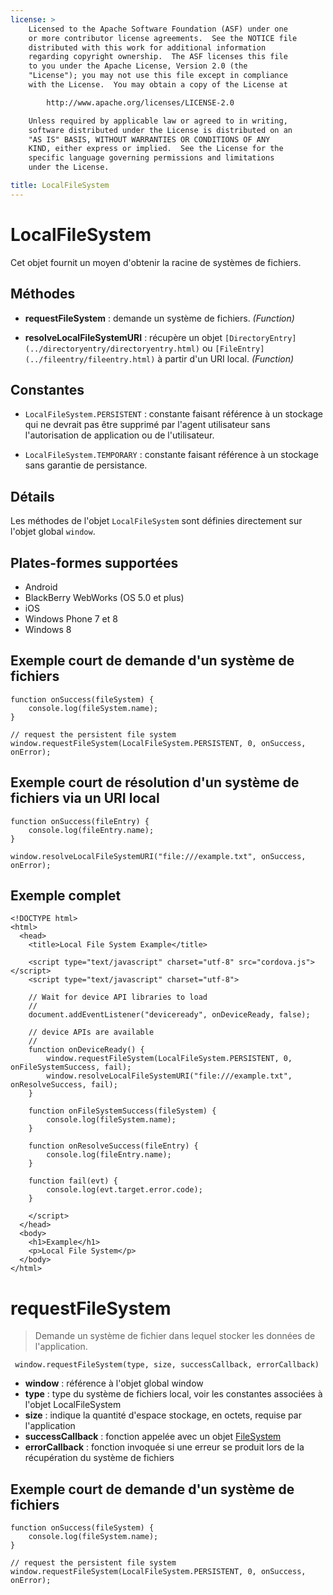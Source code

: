 ```yaml
---
license: >
    Licensed to the Apache Software Foundation (ASF) under one
    or more contributor license agreements.  See the NOTICE file
    distributed with this work for additional information
    regarding copyright ownership.  The ASF licenses this file
    to you under the Apache License, Version 2.0 (the
    "License"); you may not use this file except in compliance
    with the License.  You may obtain a copy of the License at

        http://www.apache.org/licenses/LICENSE-2.0

    Unless required by applicable law or agreed to in writing,
    software distributed under the License is distributed on an
    "AS IS" BASIS, WITHOUT WARRANTIES OR CONDITIONS OF ANY
    KIND, either express or implied.  See the License for the
    specific language governing permissions and limitations
    under the License.

title: LocalFileSystem
---
```


# LocalFileSystem

Cet objet fournit un moyen d'obtenir la racine de systèmes de fichiers.

## Méthodes

*   **requestFileSystem** : demande un système de fichiers. *(Function)*

*   **resolveLocalFileSystemURI** : récupère un objet `[DirectoryEntry](../directoryentry/directoryentry.html)` ou `[FileEntry](../fileentry/fileentry.html)` à partir d'un URI local. *(Function)*

## Constantes

*   `LocalFileSystem.PERSISTENT` : constante faisant référence à un stockage qui ne devrait pas être supprimé par l'agent utilisateur sans l'autorisation de application ou de l'utilisateur.

*   `LocalFileSystem.TEMPORARY` : constante faisant référence à un stockage sans garantie de persistance.

## Détails

Les méthodes de l'objet `LocalFileSystem` sont définies directement sur l'objet global `window`.

## Plates-formes supportées

*   Android
*   BlackBerry WebWorks (OS 5.0 et plus)
*   iOS
*   Windows Phone 7 et 8
*   Windows 8

## Exemple court de demande d'un système de fichiers

    function onSuccess(fileSystem) {
        console.log(fileSystem.name);
    }
    
    // request the persistent file system
    window.requestFileSystem(LocalFileSystem.PERSISTENT, 0, onSuccess, onError);
    

## Exemple court de résolution d'un système de fichiers via un URI local

    function onSuccess(fileEntry) {
        console.log(fileEntry.name);
    }
    
    window.resolveLocalFileSystemURI("file:///example.txt", onSuccess, onError);
    

## Exemple complet

    <!DOCTYPE html>
    <html>
      <head>
        <title>Local File System Example</title>
    
        <script type="text/javascript" charset="utf-8" src="cordova.js"></script>
        <script type="text/javascript" charset="utf-8">
    
        // Wait for device API libraries to load
        //
        document.addEventListener("deviceready", onDeviceReady, false);
    
        // device APIs are available
        //
        function onDeviceReady() {
            window.requestFileSystem(LocalFileSystem.PERSISTENT, 0, onFileSystemSuccess, fail);
            window.resolveLocalFileSystemURI("file:///example.txt", onResolveSuccess, fail);
        }
    
        function onFileSystemSuccess(fileSystem) {
            console.log(fileSystem.name);
        }
    
        function onResolveSuccess(fileEntry) {
            console.log(fileEntry.name);
        }
    
        function fail(evt) {
            console.log(evt.target.error.code);
        }
    
        </script>
      </head>
      <body>
        <h1>Example</h1>
        <p>Local File System</p>
      </body>
    </html>
    

# requestFileSystem

> Demande un système de fichier dans lequel stocker les données de l'application.

     window.requestFileSystem(type, size, successCallback, errorCallback)
    

*   **window** : référence à l'objet global window
*   **type** : type du système de fichiers local, voir les constantes associées à l'objet LocalFileSystem
*   **size** : indique la quantité d'espace stockage, en octets, requise par l'application
*   **successCallback** : fonction appelée avec un objet [FileSystem](../filesystem/filesystem.html)
*   **errorCallback** : fonction invoquée si une erreur se produit lors de la récupération du système de fichiers

## Exemple court de demande d'un système de fichiers

    function onSuccess(fileSystem) {
        console.log(fileSystem.name);
    }
    
    // request the persistent file system
    window.requestFileSystem(LocalFileSystem.PERSISTENT, 0, onSuccess, onError);